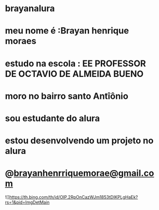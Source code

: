 # brayanalura
# meu nome é :Brayan henrique moraes 
# estudo na escola : EE PROFESSOR DE OCTAVIO DE ALMEIDA BUENO 
# moro no bairro santo Antîônio 
# sou estudante do alura 
# estou desenvolvendo um projeto no alura
# @brayanhenrriquemorae@gmail.com
![]https://th.bing.com/th/id/OIP.2RpOnCazWJm1853tDIKPLgHaEk?rs=1&pid=ImgDetMain

